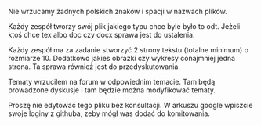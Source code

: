 Nie wrzucamy żadnych polskich znaków i spacji w nazwach plików.

Każdy zespół tworzy swój plik jakiego typu chce byle było to odt.
Jeżeli ktoś chce tex albo doc czy docx sprawa jest do ustalenia.

Każdy zespół ma za zadanie stworzyć 2 strony tekstu (totalne minimum) o rozmiarze 10.
Dodatkowo jakies obrazki czy wykresy conajmniej jedna strona.
Ta sprawa również jest do przedyskutowania.

Tematy wrzuciłem na forum w odpowiednim temacie. Tam będą prowadzone dyskusje
i tam będzie można modyfikować tematy.

Proszę nie edytować tego pliku bez konsultacji.
W arkuszu google wpiszcie swoje loginy z githuba, zeby mógł was dodać do komitowania.

